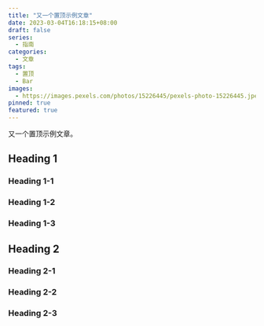 ```yaml
---
title: "又一个置顶示例文章"
date: 2023-03-04T16:18:15+08:00
draft: false
series:
  - 指南
categories:
  - 文章
tags:
  - 置顶
  - Bar
images:
  - https://images.pexels.com/photos/15226445/pexels-photo-15226445.jpeg?auto=compress&cs=tinysrgb&w=1600
pinned: true
featured: true
---
```


又一个置顶示例文章。

<!--more-->

## Heading 1

### Heading 1-1

### Heading 1-2

### Heading 1-3

## Heading 2

### Heading 2-1

### Heading 2-2

### Heading 2-3

